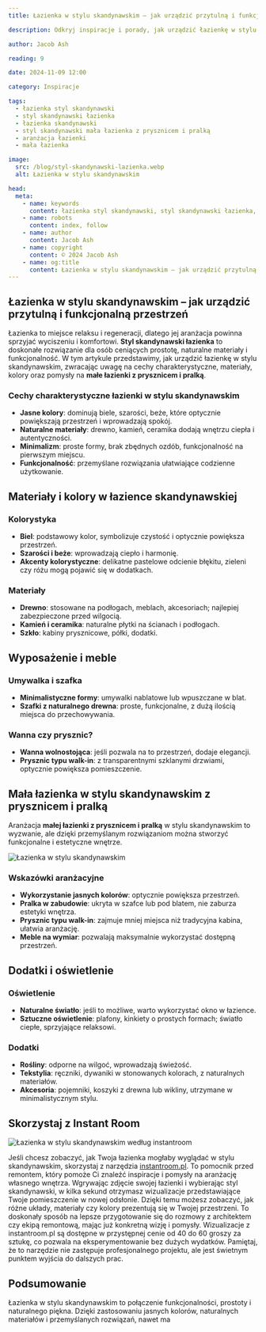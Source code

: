 ```yaml
---
title: Łazienka w stylu skandynawskim – jak urządzić przytulną i funkcjonalną przestrzeń

description: Odkryj inspiracje i porady, jak urządzić łazienkę w stylu skandynawskim. Poznaj cechy charakterystyczne, pomysły na aranżacje małych łazienek z prysznicem i pralką oraz jak wykorzystać naturalne materiały.

author: Jacob Ash

reading: 9

date: 2024-11-09 12:00

category: Inspiracje

tags:
  - łazienka styl skandynawski
  - styl skandynawski łazienka
  - łazienka skandynawski
  - styl skandynawski mała łazienka z prysznicem i pralką
  - aranżacja łazienki
  - mała łazienka

image:
  src: /blog/styl-skandynawski-lazienka.webp
  alt: Łazienka w stylu skandynawskim

head:
  meta:
    - name: keywords
      content: łazienka styl skandynawski, styl skandynawski łazienka, łazienka skandynawski, mała łazienka z prysznicem i pralką, aranżacja łazienki skandynawskiej
    - name: robots
      content: index, follow
    - name: author
      content: Jacob Ash
    - name: copyright
      content: © 2024 Jacob Ash
    - name: og:title
      content: Łazienka w stylu skandynawskim – jak urządzić przytulną i funkcjonalną przestrzeń
---
```


## Łazienka w stylu skandynawskim – jak urządzić przytulną i funkcjonalną przestrzeń

Łazienka to miejsce relaksu i regeneracji, dlatego jej aranżacja powinna sprzyjać wyciszeniu i komfortowi. **Styl skandynawski łazienka** to doskonałe rozwiązanie dla osób ceniących prostotę, naturalne materiały i funkcjonalność. W tym artykule przedstawimy, jak urządzić łazienkę w stylu skandynawskim, zwracając uwagę na cechy charakterystyczne, materiały, kolory oraz pomysły na **małe łazienki z prysznicem i pralką**.

### Cechy charakterystyczne łazienki w stylu skandynawskim

- **Jasne kolory**: dominują biele, szarości, beże, które optycznie powiększają przestrzeń i wprowadzają spokój.
- **Naturalne materiały**: drewno, kamień, ceramika dodają wnętrzu ciepła i autentyczności.
- **Minimalizm**: proste formy, brak zbędnych ozdób, funkcjonalność na pierwszym miejscu.
- **Funkcjonalność**: przemyślane rozwiązania ułatwiające codzienne użytkowanie.


## Materiały i kolory w łazience skandynawskiej

### Kolorystyka

- **Biel**: podstawowy kolor, symbolizuje czystość i optycznie powiększa przestrzeń.
- **Szarości i beże**: wprowadzają ciepło i harmonię.
- **Akcenty kolorystyczne**: delikatne pastelowe odcienie błękitu, zieleni czy różu mogą pojawić się w dodatkach.

### Materiały

- **Drewno**: stosowane na podłogach, meblach, akcesoriach; najlepiej zabezpieczone przed wilgocią.
- **Kamień i ceramika**: naturalne płytki na ścianach i podłogach.
- **Szkło**: kabiny prysznicowe, półki, dodatki.

## Wyposażenie i meble

### Umywalka i szafka

- **Minimalistyczne formy**: umywalki nablatowe lub wpuszczane w blat.
- **Szafki z naturalnego drewna**: proste, funkcjonalne, z dużą ilością miejsca do przechowywania.

### Wanna czy prysznic?

- **Wanna wolnostojąca**: jeśli pozwala na to przestrzeń, dodaje elegancji.
- **Prysznic typu walk-in**: z transparentnymi szklanymi drzwiami, optycznie powiększa pomieszczenie.

## Mała łazienka w stylu skandynawskim z prysznicem i pralką

Aranżacja **małej łazienki z prysznicem i pralką** w stylu skandynawskim to wyzwanie, ale dzięki przemyślanym rozwiązaniom można stworzyć funkcjonalne i estetyczne wnętrze.

![Łazienka w stylu skandynawskim](/blog/styl-skandynawski-lazienka-1.webp)

### Wskazówki aranżacyjne

- **Wykorzystanie jasnych kolorów**: optycznie powiększa przestrzeń.
- **Pralka w zabudowie**: ukryta w szafce lub pod blatem, nie zaburza estetyki wnętrza.
- **Prysznic typu walk-in**: zajmuje mniej miejsca niż tradycyjna kabina, ułatwia aranżację.
- **Meble na wymiar**: pozwalają maksymalnie wykorzystać dostępną przestrzeń.

## Dodatki i oświetlenie

### Oświetlenie

- **Naturalne światło**: jeśli to możliwe, warto wykorzystać okno w łazience.
- **Sztuczne oświetlenie**: plafony, kinkiety o prostych formach; światło ciepłe, sprzyjające relaksowi.

### Dodatki

- **Rośliny**: odporne na wilgoć, wprowadzają świeżość.
- **Tekstylia**: ręczniki, dywaniki w stonowanych kolorach, z naturalnych materiałów.
- **Akcesoria**: pojemniki, koszyki z drewna lub wikliny, utrzymane w minimalistycznym stylu.

## Skorzystaj z Instant Room
![Łazienka w stylu skandynawskim według instantroom](/blog/styl-skandynawski-lazienka-instantroom.png)


Jeśli chcesz zobaczyć, jak Twoja łazienka mogłaby wyglądać w stylu skandynawskim, skorzystaj z narzędzia [instantroom.pl](https://instantroom.pl). To pomocnik przed remontem, który pomoże Ci znaleźć inspiracje i pomysły na aranżację własnego wnętrza. Wgrywając zdjęcie swojej łazienki i wybierając styl skandynawski, w kilka sekund otrzymasz wizualizacje przedstawiające Twoje pomieszczenie w nowej odsłonie. Dzięki temu możesz zobaczyć, jak różne układy, materiały czy kolory prezentują się w Twojej przestrzeni. To doskonały sposób na lepsze przygotowanie się do rozmowy z architektem czy ekipą remontową, mając już konkretną wizję i pomysły. Wizualizacje z instantroom.pl są dostępne w przystępnej cenie od 40 do 60 groszy za sztukę, co pozwala na eksperymentowanie bez dużych wydatków. Pamiętaj, że to narzędzie nie zastępuje profesjonalnego projektu, ale jest świetnym punktem wyjścia do dalszych prac.

## Podsumowanie

Łazienka w stylu skandynawskim to połączenie funkcjonalności, prostoty i naturalnego piękna. Dzięki zastosowaniu jasnych kolorów, naturalnych materiałów i przemyślanych rozwiązań, nawet ma
